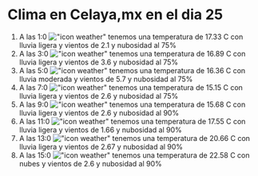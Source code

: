 # Clima en Celaya,mx en el dia 25

1. A las 1:0 !["icon weather"](http://openweathermap.org/img/w/10n.png) tenemos una temperatura de 17.33 C con lluvia ligera y  vientos de 2.1 y nubosidad al 75%
1. A las 3:0 !["icon weather"](http://openweathermap.org/img/w/10n.png) tenemos una temperatura de 16.89 C con lluvia ligera y  vientos de 3.6 y nubosidad al 75%
1. A las 5:0 !["icon weather"](http://openweathermap.org/img/w/10n.png) tenemos una temperatura de 16.36 C con lluvia moderada y  vientos de 5.7 y nubosidad al 75%
1. A las 7:0 !["icon weather"](http://openweathermap.org/img/w/10n.png) tenemos una temperatura de 15.15 C con lluvia ligera y  vientos de 2.6 y nubosidad al 75%
1. A las 9:0 !["icon weather"](http://openweathermap.org/img/w/10d.png) tenemos una temperatura de 15.68 C con lluvia ligera y  vientos de 2.6 y nubosidad al 90%
1. A las 11:0 !["icon weather"](http://openweathermap.org/img/w/10d.png) tenemos una temperatura de 17.55 C con lluvia ligera y  vientos de 1.66 y nubosidad al 90%
1. A las 13:0 !["icon weather"](http://openweathermap.org/img/w/10d.png) tenemos una temperatura de 20.66 C con lluvia ligera y  vientos de 2.67 y nubosidad al 90%
1. A las 15:0 !["icon weather"](http://openweathermap.org/img/w/04d.png) tenemos una temperatura de 22.58 C con nubes y  vientos de 2.6 y nubosidad al 90%
